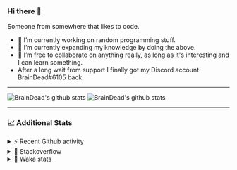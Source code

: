 ### Hi there 👋

Someone from somewhere that likes to code.

- 🔭 I’m currently working on random programming stuff.
- 🌱 I’m currently expanding my knowledge by doing the above.
- 👯 I’m free to collaborate on anything really, as long as it's interesting and I can learn something.
- After a long wait from support I finally got my Discord account BrainDead#6105 back
<hr>


<img alt="BrainDead's github stats" align="left" src="https://github-readme-stats.vercel.app/api?username=albertopoljak&count_private=true&show_icons=true&theme=radical&hide_border=true"/>
<img alt="BrainDead's github stats" align="left" src="https://github-readme-stats.vercel.app/api/top-langs/?username=albertopoljak&layout=compact&theme=radical&hide_border=true&card_width=250"/>
<br clear="left"/>

<hr>

### 📈 Additional Stats

<details>
  <summary>⚡ Recent Github activity</summary>
  <br/>

  <!--START_SECTION:activity-->
1. 🗣 Commented on [#2135](https://github.com/OCA/web/issues/2135) in [OCA/web](https://github.com/OCA/web)
2. 🗣 Commented on [#10](https://github.com/albertopoljak/orindance.party/issues/10) in [albertopoljak/orindance.party](https://github.com/albertopoljak/orindance.party)
3. ❗️ Opened issue [#81889](https://github.com/odoo/odoo/issues/81889) in [odoo/odoo](https://github.com/odoo/odoo)
4. 🗣 Commented on [#64](https://github.com/HuyaneMatsu/hata/issues/64) in [HuyaneMatsu/hata](https://github.com/HuyaneMatsu/hata)
5. 💪 Opened PR [#64](https://github.com/HuyaneMatsu/hata/pull/64) in [HuyaneMatsu/hata](https://github.com/HuyaneMatsu/hata)
  <!--END_SECTION:activity-->
</details>

<details>
  <summary>👀 Stackoverflow</summary>

  [![Omid Nikrah StackOverflow](https://github-readme-stackoverflow.vercel.app/?userID=11311072&theme=dark)](https://stackoverflow.com/users/11311072/braindead)

</details>

<details>
  <summary>🤖 Waka stats</summary>
  <br/>

  <!--START_SECTION:waka-->
![Profile Views](http://img.shields.io/badge/Profile%20Views-0-blue)

![Lines of code](https://img.shields.io/badge/From%20Hello%20World%20I%27ve%20Written-275929%20lines%20of%20code-blue)

**🐱 My Github Data** 

> 🏆 341 Contributions in the Year 2022
 > 
> 📦 149.0 kB Used in Github's Storage 
 > 
> 💼 Opted to Hire
 > 
> 📜 33 Public Repositories 
 > 
> 🔑 10 Private Repositories  
 > 
**I'm an Early 🐤** 

```text
🌞 Morning    244 commits    ██████░░░░░░░░░░░░░░░░░░░   26.49% 
🌆 Daytime    391 commits    ██████████░░░░░░░░░░░░░░░   42.45% 
🌃 Evening    194 commits    █████░░░░░░░░░░░░░░░░░░░░   21.06% 
🌙 Night      92 commits     ██░░░░░░░░░░░░░░░░░░░░░░░   9.99%

```
📅 **I'm Most Productive on Tuesday** 

```text
Monday       157 commits    ████░░░░░░░░░░░░░░░░░░░░░   17.05% 
Tuesday      182 commits    █████░░░░░░░░░░░░░░░░░░░░   19.76% 
Wednesday    179 commits    ████░░░░░░░░░░░░░░░░░░░░░   19.44% 
Thursday     153 commits    ████░░░░░░░░░░░░░░░░░░░░░   16.61% 
Friday       113 commits    ███░░░░░░░░░░░░░░░░░░░░░░   12.27% 
Saturday     61 commits     █░░░░░░░░░░░░░░░░░░░░░░░░   6.62% 
Sunday       76 commits     ██░░░░░░░░░░░░░░░░░░░░░░░   8.25%

```


📊 **This Week I Spent My Time On** 

```text
💬 Programming Languages: 
Python                   17 hrs 1 min        ████████████████░░░░░░░░░   66.35% 
XML                      6 hrs 55 mins       ██████░░░░░░░░░░░░░░░░░░░   27.01% 
textmate                 1 hr 22 mins        █░░░░░░░░░░░░░░░░░░░░░░░░   5.34% 
JavaScript               15 mins             ░░░░░░░░░░░░░░░░░░░░░░░░░   0.98% 
CSV file                 4 mins              ░░░░░░░░░░░░░░░░░░░░░░░░░   0.3%

🐱‍💻 Projects: 
odoo_15                  15 hrs 18 mins      ███████████████░░░░░░░░░░   59.68% 
odoo_14                  10 hrs 17 mins      ██████████░░░░░░░░░░░░░░░   40.14% 
odoo12                   1 min               ░░░░░░░░░░░░░░░░░░░░░░░░░   0.11% 
angelina                 0 secs              ░░░░░░░░░░░░░░░░░░░░░░░░░   0.05% 
varteks15                0 secs              ░░░░░░░░░░░░░░░░░░░░░░░░░   0.03%

💻 Operating System: 
Linux                    25 hrs 39 mins      █████████████████████████   100.0%

```

**I Mostly Code in Python** 

```text
Python                   33 repos            ███████████████████░░░░░░   78.57% 
Java                     4 repos             ██░░░░░░░░░░░░░░░░░░░░░░░   9.52% 
HTML                     2 repos             █░░░░░░░░░░░░░░░░░░░░░░░░   4.76% 
TypeScript               1 repo              ░░░░░░░░░░░░░░░░░░░░░░░░░   2.38% 
JavaScript               1 repo              ░░░░░░░░░░░░░░░░░░░░░░░░░   2.38%

```



 Last Updated on 15/04/2022
<!--END_SECTION:waka-->
</details>

